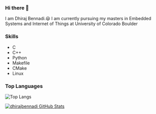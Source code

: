 ### Hi there 👋

I am Dhiraj Bennadi.:smiley:
I am currently pursuing my masters in Embedded Systems and Internet of Things at University of Colorado Boulder 

### Skills

- C 
- C++
- Python
- Makefile
- CMake
- Linux

### Top Languages

![Top Langs](https://github-readme-stats.vercel.app/api/top-langs/?username=dhirajbennadi&theme=tokyonight)

[![dhirajbennadi GitHub Stats](https://github-readme-stats.vercel.app/api/?username=dhirajbennadi&count_private=true&theme=tokyonight&showicons=true)]()
